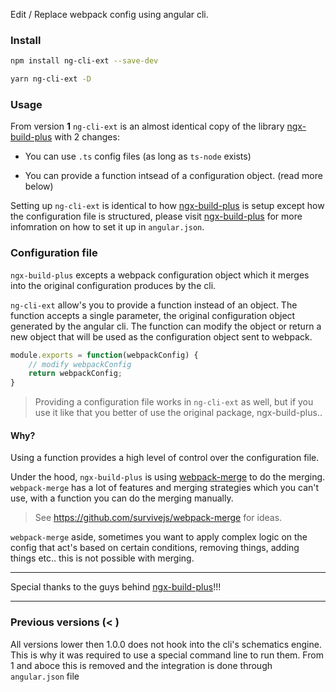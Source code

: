 Edit / Replace webpack config using angular cli.

### Install

```bash
npm install ng-cli-ext --save-dev
```

```bash
yarn ng-cli-ext -D
```

### Usage
From version **1** `ng-cli-ext` is an almost identical copy of the library [ngx-build-plus](https://github.com/manfredsteyer/ngx-build-plus) with 2 changes:

- You can use `.ts` config files (as long as `ts-node` exists)

- You can provide a function intsead of a configuration object. (read more below)

Setting up `ng-cli-ext` is identical to how [ngx-build-plus](https://github.com/manfredsteyer/ngx-build-plus) is setup except how the configuration file is structured, please visit [ngx-build-plus](https://github.com/manfredsteyer/ngx-build-plus) for
more infomration on how to set it up in `angular.json`.

### Configuration file

`ngx-build-plus` excepts a webpack configuration object which it merges into the
original configuration produces by the cli.

`ng-cli-ext` allow's you to provide a function instead of an object.
The function accepts a single parameter, the original configuration object
generated by the angular cli. The function can modify the object or return a new
object that will be used as the configuration object sent to webpack.

```js
module.exports = function(webpackConfig) {
    // modify webpackConfig
    return webpackConfig;
}
```

> Providing a configuration file works in `ng-cli-ext` as well, but if you use it like that you better of use the original package, ngx-build-plus..

#### Why?
Using a function provides a high level of control over the configuration file.

Under the hood, `ngx-build-plus` is using [webpack-merge](https://github.com/survivejs/webpack-merge) to do the merging. `webpack-merge` has
a lot of features and merging strategies which you can't use, with a function you
can do the merging manually.

> See https://github.com/survivejs/webpack-merge for ideas.

`webpack-merge` aside, sometimes you want to apply complex logic on the config
that act's based on certain conditions, removing things, adding things etc.. this is
not possible with merging.

---

Special thanks to the guys behind [ngx-build-plus](https://github.com/manfredsteyer/ngx-build-plus)!!!

---

### Previous versions (< )
All versions lower then 1.0.0 does not hook into the cli's schematics engine.
This is why it was required to use a special command line to run them.
From 1 and aboce this is removed and the integration is done through `angular.json` file

